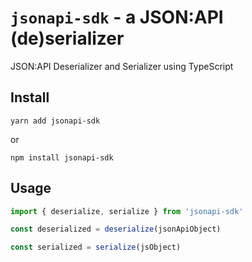 # `jsonapi-sdk` - a JSON:API (de)serializer

JSON:API Deserializer and Serializer using TypeScript

## Install

```shell
yarn add jsonapi-sdk
```

or

```shell
npm install jsonapi-sdk
```

## Usage

```typescript
import { deserialize, serialize } from 'jsonapi-sdk'

const deserialized = deserialize(jsonApiObject)

const serialized = serialize(jsObject)
```
